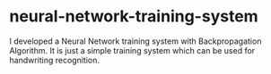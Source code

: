 # neural-network-training-system
I developed a Neural Network training system with Backpropagation Algorithm. 
It is just a simple training system which can be used for handwriting recognition.
